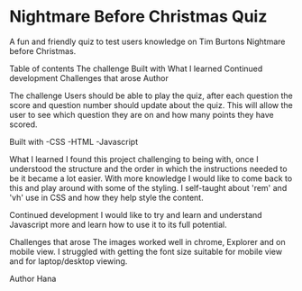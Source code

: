 # Nightmare Before Christmas Quiz
A fun and friendly quiz to test users knowledge on Tim Burtons Nightmare before Christmas. 

Table of contents
The challenge
Built with
What I learned
Continued development
Challenges that arose
Author

The challenge
Users should be able to play the quiz, after each question the score and question number should update about the quiz. This will allow the user to see which question they are on and how many points they have scored. 

Built with
-CSS -HTML -Javascript

What I learned
I found this project challenging to being with, once I understood the structure and the order in which the instructions needed to be it became a lot easier. With more knowledge I would like to come back to this and play around with some of the styling. I self-taught about 'rem' and 'vh' use in CSS and how they help style the content. 

Continued development
I would like to try and learn and understand Javascript more and learn how to use it to its full potential. 

Challenges that arose
The images worked well in chrome, Explorer and on mobile view. I struggled with getting the font size suitable for mobile view and for laptop/desktop viewing. 

Author
Hana
